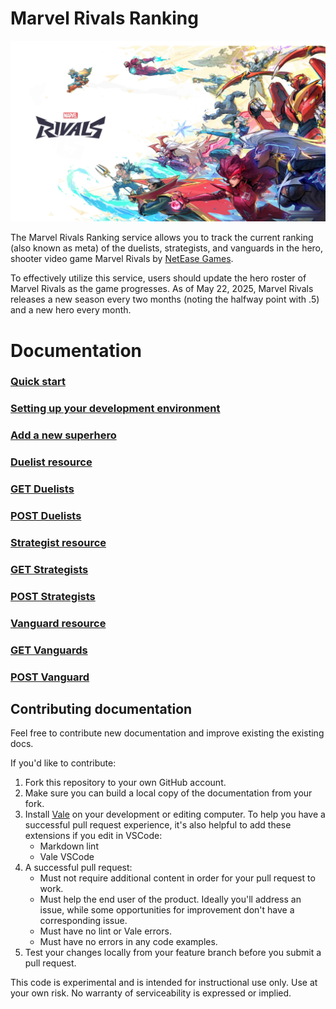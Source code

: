 # Marvel Rivals Ranking

![alt text](media/Cover_9.png)

The Marvel Rivals Ranking service allows you to track the current ranking (also known as meta) of the duelists, 
strategists, and vanguards in the 
hero, shooter video game Marvel Rivals by [NetEase Games](https://www.neteasegames.com/).

To effectively utilize this service, users should update the hero roster of Marvel Rivals as the game progresses. As of May 22, 2025, Marvel Rivals releases a new season every two months (noting the halfway point with .5) and a new hero every month.  

# Documentation

### [Quick start](/docs/tutorials/Getting_started.md)
### [Setting up your development environment](/docs/tutorials/dev-env.md)
### [Add a new superhero](/docs/tutorials/Add_a_new_superhero.md)
### [Duelist resource](/docs/apis/duelist-resource.md)
### [GET Duelists](/docs/apis/get-duelists.md)
### [POST Duelists](/docs/apis/post-duelist.md)
### [Strategist resource](/docs/apis/strategist-resource.md)
### [GET Strategists](/docs/apis/get-strategist.md)
### [POST Strategists](/docs/apis/post-strategist.md)
### [Vanguard resource](/docs/apis/vanguard-resource.md)
### [GET Vanguards](/docs/apis/get-vanguard.md)
### [POST Vanguard](/docs/apis/post-vanguard.md)

## Contributing documentation

Feel free to contribute new documentation and improve existing the existing docs.

If you'd like to contribute:

1. Fork this repository to your own GitHub account.
2. Make sure you can build a local copy of the documentation from your fork.
3. Install [Vale](https://vale.sh/) on your development or editing computer.
   To help you have a successful pull request experience, it's also helpful
   to add these extensions if you edit in VSCode:
    * Markdown lint
    * Vale VSCode
4. A successful pull request:
    * Must not require additional content in order for your pull request to work.
    * Must help the end user of the product. Ideally you'll address an issue, while some opportunities for improvement don't have a corresponding issue.
    * Must have no lint or Vale errors.
    * Must have no errors in any code examples.
5. Test your changes locally from your feature branch before you submit a pull request.

This code is experimental and is intended for instructional use only.
Use at your own risk. No warranty of serviceability is expressed or implied.